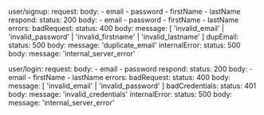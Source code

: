 user/signup:
  request:
    body:
      - email
      - password
      - firstName
      - lastName
  respond:
    status: 200
    body:
      - email
      - password
      - firstName
      - lastName
  errors:
    badRequest:
      status: 400
      body:
        message: [ 'invalid_email' | 'invalid_password' | 'invalid_firstname' | 'invalid_lastname' ]
    dupEmail:
      status: 500
      body:
        message: 'duplicate_email'
    internalError:
      status: 500
      body:
        message: 'internal_server_error'

user/login:
  request:
    body:
      - email
      - password
  respond:
    status: 200
    body:
      - email
      - firstName
      - lastName
  errors:
    badRequest:
      status: 400
      body:
        message: [ 'invalid_email' | 'invalid_password' ]
    badCredentials:
      status: 401
      body:
        message: 'invalid_credentials'
    internalError:
      status: 500
      body:
        message: 'internal_server_error'